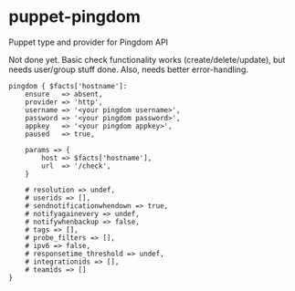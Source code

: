 # puppet-pingdom
Puppet type and provider for Pingdom API

Not done yet. Basic check functionality works (create/delete/update), 
but needs user/group stuff done. Also, needs better error-handling.

```puppet
pingdom { $facts['hostname']:
    ensure   => absent,
    provider => 'http',
    username => '<your pingdom username>',
    password => '<your pingdom password>',
    appkey   => '<your pingdom appkey>',
    paused   => true,

    params => {
        host => $facts['hostname'],
        url  => '/check',
    }

    # resolution => undef,
    # userids => [],
    # sendnotificationwhendown => true,
    # notifyagainevery => undef,
    # notifywhenbackup => false,
    # tags => [],
    # probe_filters => [],
    # ipv6 => false,
    # responsetime_threshold => undef,
    # integrationids => [],
    # teamids => []
}
```
